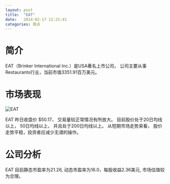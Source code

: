 ```yaml
---
layout: post
title:  "EAT"
date:   2014-02-17 12:21:41
categories: 观点
---
```


# 简介
EAT（Brinker International Inc.）是USA著名上市公司，
公司主要从事Restaurants行业，当前市值3351.91百万美元。

# 市场表现

![EAT](http://finviz.com/chart.ashx?t=EAT&ty=c&ta=1&p=d&s=l)

EAT 昨日收盘价 $50.17，
交易量较正常情况有所放大。
目前股价处于20日均线以上，
50日均线以上，
并且处于200日均线以上。
从短期市场走势来看，
股价走势平稳，投资者应减少无谓的操作。

# 公司分析
EAT 目前静态市盈率为21.26, 动态市盈率为16.0，每股收益2.36美元,
市场估值较为合理。
